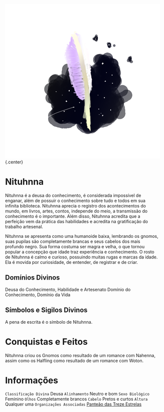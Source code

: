 <!-- TITLE: Nituhnna -->
<!-- SUBTITLE: Deusa do Conhecimento, Habilidade e Artesenato -->

![Simbolo Nituhnna 3](/uploads/simbolo-nituhnna-3.png "Simbolo Nituhnna 3"){.center}
# Nituhnna
Nituhnna é a deusa do conhecimento, é considerada impossível de enganar, além de possuir o conhecimento sobre tudo e todos em sua infinita biblioteca. Nituhnna aprecia o registro dos acontecimentos do mundo, em livros, artes, contos, independe do meio, a transmissão do conhecimento é o importante. Além disso, Nituhnna acredita que a perfeição vem da prática das habilidades e acredita na gratificação do trabalho artesenal.

Nituhnna se apresenta como uma humanoide baixa, lembrando os gnomos, suas pupilas são completamente brancas e seus cabelos dos mais profundo negro. Sua forma costuma ser magra e velha, o que tornou popular a concepção que idade traz experiência e conhecimento. O rosto de Nituhnna é calmo e curioso, possuindo muitas rugas e marcas da idade. Ela é movida por curiosidade, de entender, de registrar e de criar.
## Domínios Divinos
Deusa do Conhecimento, Habilidade e Artesenato Domínio do Conhecimento, Domínio da Vida

## Símbolos e Sigilos Divinos
A pena de escrita é o símbolo de Nituhnna.

# Conquistas e Feitos
Nituhnna criou os Gnomos como resultado de um romance com Nahenna, assim como os Halfling como resultado de um romance com Woton.

# Informações
`Classificação Divina` Deusa
`Alinhamento` Neutro e bom 
`Sexo Biológico` Feminino 
`Olhos` Completamente brancos
`Cabelo` Pretos e curtos
`Altura` Qualquer uma 
`Organizações Associadas` [Panteão das Treze Estrelas](http://localhost/divindades/panteao-das-treze-estrelas#panteao-das-treze-estrelas)

